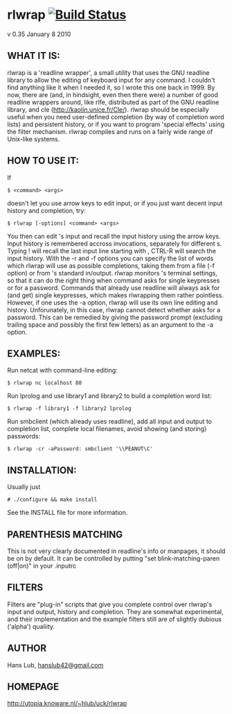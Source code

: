 rlwrap [![Build Status](https://travis-ci.org/rubicks/rlwrap.png?branch=master)](https://travis-ci.org/rubicks/rlwrap)
======

v 0.35  January 8 2010

WHAT IT IS:
-----------

rlwrap is a 'readline wrapper', a small utility that uses the GNU
readline library to allow the editing of keyboard input for any
command. I couldn't find anything like it when I needed it, so I wrote
this one back in 1999.  By now, there are (and, in hindsight, even
then there were) a number of good readline wrappers around, like rlfe,
distributed as part of the GNU readline library, and cle
(http://kaolin.unice.fr/Cle/).  rlwrap should be especially useful
when you need user-defined completion (by way of completion word
lists) and persistent history, or if you want to program 'special
effects' using the filter mechanism. rlwrap compiles and runs on a 
fairly wide range of Unix-like systems.

HOW TO USE IT:
--------------

If

    $ <command> <args>

doesn't let you use arrow keys to edit input, or
if you just want decent input history and completion,
try:

    $ rlwrap [-options] <command> <args>

You then can edit <command>'s input and recall the input history using
the arrow keys.  Input history is remembered accross invocations,
separately for different <command>s. Typing !<prefix><TAB> will recall
the last input line starting with <prefix>, CTRL-R will search the
input history.  With the -r and -f options you can specify the list of
words which rlwrap will use as possible completions, taking them from a 
file (-f option) or from <command>'s standard in/output.
rlwrap monitors <command>'s terminal settings, so that it can do the
right thing when command asks for single keypresses or for a password.
Commands that already use readline will always ask for (and get)
single keypresses, which makes rlwrapping them rather
pointless. However, if one uses the -a option, rlwrap will use its own
line editing and history. Unforunately, in this case, rlwrap cannot
detect whether <command> asks for a password. This can be remedied by
giving the password prompt (excluding trailing space and possibly the
first few letters) as an argument to the -a option.
 
EXAMPLES:
---------

Run netcat with command-line editing:

    $ rlwrap nc localhost 80

Run lprolog and use library1 and library2 to build a completion word
list:
  
    $ rlwrap -f library1 -f library2 lprolog

Run smbclient (which already uses readline), add all input and output
to completion list, complete local filenames, avoid showing (and
storing) passwords:

    $ rlwrap -cr -aPassword: smbclient '\\PEANUT\C' 

INSTALLATION:
-------------

Usually just

    # ./configure && make install

See the INSTALL file for more information.

PARENTHESIS MATCHING
--------------------

This is not very clearly documented in readline's info or manpages, it
should be on by default. It can be controlled by putting "set
blink-matching-paren (off|on)" in your .inputrc

FILTERS
-------

Filters are "plug-in" scripts that give you complete control
over rlwrap's input and output, history and completion. They are 
somewhat experimental, and their implementation and the example
filters still are of slightly dubious ('alpha') qualiity.

AUTHOR
------

Hans Lub, hanslub42@gmail.com

HOMEPAGE
--------

http://utopia.knoware.nl/~hlub/uck/rlwrap

